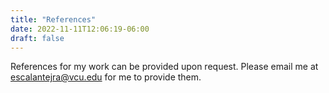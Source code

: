 ```yaml
---
title: "References"
date: 2022-11-11T12:06:19-06:00
draft: false
---
```


References for my work can be provided upon request. Please email me at escalantejra@vcu.edu for me to provide them.
